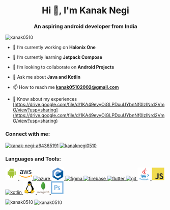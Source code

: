 <h1 align="center">Hi 👋, I'm Kanak Negi</h1>
<h3 align="center">An aspiring android developer from India</h3>

<p align="left"> <img src="https://komarev.com/ghpvc/?username=kanak0510&label=Profile%20views&color=0eb482&style=flat-square" alt="kanak0510" /> </p>

- 🔭 I’m currently working on **Halonix One**

- 🌱 I’m currently learning **Jetpack Compose**

- 👯 I’m looking to collaborate on **Android Projects**

- 💬 Ask me about **Java and Kotlin**

- 📫 How to reach me **kanak05102002@gmail.com**

- 📄 Know about my experiences [https://drive.google.com/file/d/1KA49evyOiGLPDxuUYbnNf0IzINrd2VmO/view?usp=sharing](https://drive.google.com/file/d/1KA49evyOiGLPDxuUYbnNf0IzINrd2VmO/view?usp=sharing)

<h3 align="left">Connect with me:</h3>
<p align="left">
<a href="https://linkedin.com/in/kanak-negi-a64365191" target="blank"><img align="center" src="https://raw.githubusercontent.com/rahuldkjain/github-profile-readme-generator/master/src/images/icons/Social/linked-in-alt.svg" alt="kanak-negi-a64365191" height="30" width="40" /></a>
<a href="https://www.leetcode.com/kanaknegi0510" target="blank"><img align="center" src="https://raw.githubusercontent.com/rahuldkjain/github-profile-readme-generator/master/src/images/icons/Social/leet-code.svg" alt="kanaknegi0510" height="30" width="40" /></a>
</p>

<h3 align="left">Languages and Tools:</h3>
<p align="left"> <a href="https://developer.android.com" target="_blank" rel="noreferrer"> <img src="https://raw.githubusercontent.com/devicons/devicon/master/icons/android/android-original-wordmark.svg" alt="android" width="40" height="40"/> </a> <a href="https://aws.amazon.com" target="_blank" rel="noreferrer"> <img src="https://raw.githubusercontent.com/devicons/devicon/master/icons/amazonwebservices/amazonwebservices-original-wordmark.svg" alt="aws" width="40" height="40"/> </a> <a href="https://azure.microsoft.com/en-in/" target="_blank" rel="noreferrer"> <img src="https://www.vectorlogo.zone/logos/microsoft_azure/microsoft_azure-icon.svg" alt="azure" width="40" height="40"/> </a> <a href="https://www.cprogramming.com/" target="_blank" rel="noreferrer"> <img src="https://raw.githubusercontent.com/devicons/devicon/master/icons/c/c-original.svg" alt="c" width="40" height="40"/> </a> <a href="https://www.figma.com/" target="_blank" rel="noreferrer"> <img src="https://www.vectorlogo.zone/logos/figma/figma-icon.svg" alt="figma" width="40" height="40"/> </a> <a href="https://firebase.google.com/" target="_blank" rel="noreferrer"> <img src="https://www.vectorlogo.zone/logos/firebase/firebase-icon.svg" alt="firebase" width="40" height="40"/> </a> <a href="https://flutter.dev" target="_blank" rel="noreferrer"> <img src="https://www.vectorlogo.zone/logos/flutterio/flutterio-icon.svg" alt="flutter" width="40" height="40"/> </a> <a href="https://git-scm.com/" target="_blank" rel="noreferrer"> <img src="https://www.vectorlogo.zone/logos/git-scm/git-scm-icon.svg" alt="git" width="40" height="40"/> </a> <a href="https://www.java.com" target="_blank" rel="noreferrer"> <img src="https://raw.githubusercontent.com/devicons/devicon/master/icons/java/java-original.svg" alt="java" width="40" height="40"/> </a> <a href="https://developer.mozilla.org/en-US/docs/Web/JavaScript" target="_blank" rel="noreferrer"> <img src="https://raw.githubusercontent.com/devicons/devicon/master/icons/javascript/javascript-original.svg" alt="javascript" width="40" height="40"/> </a> <a href="https://kotlinlang.org" target="_blank" rel="noreferrer"> <img src="https://www.vectorlogo.zone/logos/kotlinlang/kotlinlang-icon.svg" alt="kotlin" width="40" height="40"/> </a> <a href="https://www.linux.org/" target="_blank" rel="noreferrer"> <img src="https://raw.githubusercontent.com/devicons/devicon/master/icons/linux/linux-original.svg" alt="linux" width="40" height="40"/> </a> <a href="https://www.mongodb.com/" target="_blank" rel="noreferrer"> <img src="https://raw.githubusercontent.com/devicons/devicon/master/icons/mongodb/mongodb-original-wordmark.svg" alt="mongodb" width="40" height="40"/> </a> <a href="https://www.photoshop.com/en" target="_blank" rel="noreferrer"> <img src="https://raw.githubusercontent.com/devicons/devicon/master/icons/photoshop/photoshop-line.svg" alt="photoshop" width="40" height="40"/> </a> </p>

<p><img align="left" src="https://github-readme-stats.vercel.app/api/top-langs?username=kanak0510&show_icons=true&theme=tokyonight&title_color=fff70a&text_color=f9a20b&bg_color=17eea6&locale=en&layout=compact" alt="kanak0510" /></p>

<p>&nbsp;<img align="center" src="https://github-readme-stats.vercel.app/api?username=kanak0510&show_icons=true&theme=merko&title_color=5be052&text_color=bcec74&bg_color=22bce2&locale=en" alt="kanak0510" /></p>
